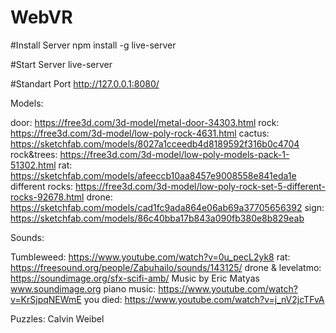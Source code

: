 # WebVR 

#Install Server
npm install -g live-server

#Start Server
live-server

#Standart Port 
http://127.0.0.1:8080/


Models:

door: https://free3d.com/3d-model/metal-door-34303.html
rock: https://free3d.com/3d-model/low-poly-rock-4631.html
cactus:  https://sketchfab.com/models/8027a1cceedb4d8189592f316b0c4704
rock&trees: https://free3d.com/3d-model/low-poly-models-pack-1-51302.html
rat: https://sketchfab.com/models/afeeccb10aa8457e9008558e841eda1e
different rocks: https://free3d.com/3d-model/low-poly-rock-set-5-different-rocks-92678.html
drone: https://sketchfab.com/models/cad1fc9ada864e06ab69a37705656392
sign: https://sketchfab.com/models/86c40bba17b843a090fb380e8b829eab

Sounds:

Tumbleweed: https://www.youtube.com/watch?v=0u_pecL2yk8
rat: https://freesound.org/people/Zabuhailo/sounds/143125/
drone & levelatmo: https://soundimage.org/sfx-scifi-amb/	Music by Eric Matyas www.soundimage.org
piano music: https://www.youtube.com/watch?v=KrSjpqNEWmE
you died: https://www.youtube.com/watch?v=j_nV2jcTFvA

Puzzles: Calvin Weibel 